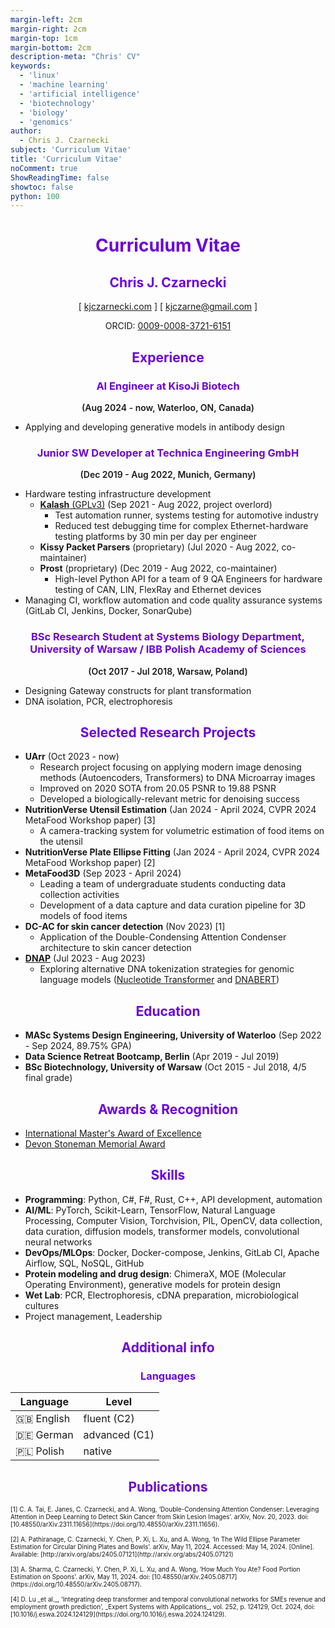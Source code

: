 ```yaml
---
margin-left: 2cm
margin-right: 2cm
margin-top: 1cm
margin-bottom: 2cm
description-meta: "Chris' CV"
keywords:
  - 'linux'
  - 'machine learning'
  - 'artificial intelligence'
  - 'biotechnology'
  - 'biology'
  - 'genomics'
author:
  - Chris J. Czarnecki
subject: 'Curriculum Vitae'
title: 'Curriculum Vitae'
noComment: true
ShowReadingTime: false
showtoc: false
python: 100
---
```


<h1 style="color:#6b04d9;text-align:center">Curriculum Vitae</h1>

<h2 id="chris-j.-czarnecki" style="color:#6b04d9;text-align:center">Chris J. Czarnecki</h2>
<p style="text-align:center">[ <a href="https://kjczarnecki.com/">kjczarnecki.com</a> ] [
<a href="mailto:kjczarne@gmail.com">kjczarne@gmail.com</a> ]</p>
<p style="text-align:center">ORCID: <a href="https://orcid.org/0009-0008-3721-6151">0009-0008-3721-6151</a></p>

<h2 style="color:#6b04d9;text-align:center">Experience</h2>

<h3 style="color:#6b04d9;text-align:center">AI Engineer at KisoJi Biotech</h3>
<p style="font-weight:600;text-align:center">(Aug 2024 - now, Waterloo, ON, Canada)</p>

- Applying and developing generative models in antibody design

<h3 style="color:#6b04d9;text-align:center">Junior SW Developer at Technica Engineering GmbH</h3>
<p style="font-weight:600;text-align:center">(Dec 2019 - Aug 2022, Munich, Germany)</p>

- Hardware testing infrastructure development
    - [**Kalash** (GPLv3)](https://github.com/Technica-Engineering/kalash) (Sep 2021 - Aug 2022, project overlord)
        - Test automation runner, systems testing for automotive industry
        - Reduced test debugging time for complex Ethernet-hardware testing platforms by 30 min per day per engineer
    - **Kissy Packet Parsers** (proprietary) (Jul 2020 - Aug 2022, co-maintainer)
    - **Prost** (proprietary) (Dec 2019 - Aug 2022, co-maintainer)
        - High-level Python API for a team of 9 QA Engineers for hardware testing of CAN, LIN, FlexRay and Ethernet devices
- Managing CI, workflow automation and code quality assurance systems (GitLab CI, Jenkins, Docker, SonarQube)

<h3 style="color:#6b04d9;text-align:center">BSc Research Student at Systems Biology Department, University of Warsaw / IBB Polish Academy of Sciences</h3>
<p style="font-weight:600;text-align:center">(Oct 2017 - Jul 2018, Warsaw, Poland)</p>

- Designing Gateway constructs for plant transformation
- DNA isolation, PCR, electrophoresis

<div class="pagebreak"></div>
<h2 style="color:#6b04d9;text-align:center">Selected Research Projects</h2>

- **UArr** (Oct 2023 - now)
    - Research project focusing on applying modern image denosing methods (Autoencoders, Transformers) to DNA Microarray images
    - Improved on 2020 SOTA from $20.05$ PSNR to $19.88$ PSNR
    - Developed a biologically-relevant metric for denoising success
- **NutritionVerse Utensil Estimation** (Jan 2024 - April 2024, CVPR 2024 MetaFood Workshop paper) \[3\]
    - A camera-tracking system for volumetric estimation of food items on the utensil
- **NutritionVerse Plate Ellipse Fitting** (Jan 2024 - April 2024, CVPR 2024 MetaFood Workshop paper) \[2\]
- **MetaFood3D** (Sep 2023 - April 2024)
    - Leading a team of undergraduate students conducting data collection activities
    - Development of a data capture and data curation pipeline for 3D models of food items
- **DC-AC for skin cancer detection** (Nov 2023) \[1\]
    - Application of the Double-Condensing Attention Condenser architecture to skin cancer detection
- [**DNAP**](https://github.com/kjczarne/dnap) (Jul 2023 - Aug 2023)
    - Exploring alternative DNA tokenization strategies for genomic language models ([Nucleotide Transformer](https://github.com/instadeepai/nucleotide-transformer) and [DNABERT](https://github.com/jerryji1993/DNABERT))

<h2 style="color:#6b04d9;text-align:center">Education</h2>

- **MASc Systems Design Engineering, University of Waterloo** (Sep 2022 - Sep 2024, 89.75\% GPA)
- **Data Science Retreat Bootcamp, Berlin** (Apr 2019 - Jul 2019)
- **BSc Biotechnology, University of Warsaw** (Oct 2015 - Jul 2018, 4/5 final grade)

<h2 style="color:#6b04d9;text-align:center">Awards &amp; Recognition</h2>

- [International Master's Award of Excellence](https://uwaterloo.ca/graduate-studies-postdoctoral-affairs/awards/international-masters-award-excellence-imae)
- [Devon Stoneman Memorial Award](https://uwaterloo.ca/graduate-studies-postdoctoral-affairs/awards/devon-stoneman-memorial-award)

<div class="pagebreak"></div>
<h2 style="color:#6b04d9;text-align:center">Skills</h2>

- **Programming**: Python, C#, F#, Rust, C++, API development, automation
- **AI/ML**: PyTorch, Scikit-Learn, TensorFlow, Natural Language Processing, Computer Vision, Torchvision, PIL, OpenCV, data collection, data curation, diffusion models, transformer models, convolutional neural networks
- **DevOps/MLOps**: Docker, Docker-compose, Jenkins, GitLab CI, Apache Airflow, SQL, NoSQL, GitHub
- **Protein modeling and drug design**: ChimeraX, MOE (Molecular Operating Environment), generative models for protein design
- **Wet Lab**: PCR, Electrophoresis, cDNA preparation, microbiological cultures
- Project management, Leadership

<h2 style="color:#6b04d9;text-align:center">Additional info</h2>
<h3 style="color:#6b04d9;text-align:center">Languages</h3>

| Language     | Level         |
| ------------ | ------------- |
| 🇬🇧 English | fluent (C2)   |
| 🇩🇪 German  | advanced (C1) |
| 🇵🇱 Polish  | native        |

<h2 style="color:#6b04d9;text-align:center">Publications</h2>

<p style="font-size: x-small">
[1] C. A. Tai, E. Janes, C. Czarnecki, and A. Wong, ‘Double-Condensing Attention Condenser: Leveraging Attention in Deep Learning to Detect Skin Cancer from Skin Lesion Images’. arXiv, Nov. 20, 2023. doi: [10.48550/arXiv.2311.11656](https://doi.org/10.48550/arXiv.2311.11656).
<br/>
<br/>
[2] A. Pathiranage, C. Czarnecki, Y. Chen, P. Xi, L. Xu, and A. Wong, ‘In The Wild Ellipse Parameter Estimation for Circular Dining Plates and Bowls’. arXiv, May 11, 2024. Accessed: May 14, 2024. [Online]. Available: [http://arxiv.org/abs/2405.07121](http://arxiv.org/abs/2405.07121)
<br/>
<br/>
[3] A. Sharma, C. Czarnecki, Y. Chen, P. Xi, L. Xu, and A. Wong, ‘How Much You Ate? Food Portion Estimation on Spoons’. arXiv, May 11, 2024. doi: [10.48550/arXiv.2405.08717](https://doi.org/10.48550/arXiv.2405.08717).
<br/>
<br/>
[4] D. Lu _et al._, ‘Integrating deep transformer and temporal convolutional networks for SMEs revenue and employment growth prediction’, _Expert Systems with Applications_, vol. 252, p. 124129, Oct. 2024, doi: [10.1016/j.eswa.2024.124129](https://doi.org/10.1016/j.eswa.2024.124129).
</p>
